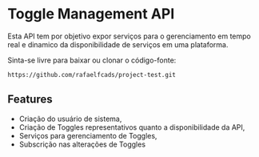 # Toggle Management API

Esta API tem por objetivo expor serviços para o gerenciamento em tempo real e dinamico da disponibilidade de serviços em uma plataforma.

Sinta-se livre para baixar ou clonar o código-fonte:

    https://github.com/rafaelfcads/project-test.git

## Features

* Criação do usuário de sistema,
* Criação de Toggles representativos quanto a disponibilidade da API,
* Serviços para gerenciamento de Toggles,
* Subscrição nas alterações de Toggles


